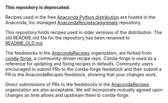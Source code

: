 **This repository is deprecated.**

Recipes used in the free 
[Anaconda Python distribution](https://www.continuum.io/downloads) are hosted 
in the Anaconda, Inc managed 
[AnacondaRecipes/aggregate](https://github.com/AnacondaRecipes/aggregate)
repository. 

This repository holds recipes used in older versions of the distribution.
The old README.md file for the repository has been renamed to [README_OLD.md](README_OLD.md).

The feedstocks in the 
[AnacondaRecipes](https://github.com/AnacondaRecipes/) organization, 
are forked from <a href="https://github.com/conda-forge">conda-forge</a>,
a community-driven recipe repo.
Conda-forge is used as a reference for updating and fixing recipes in defaults.
Community users encouraged to submit PRs to the conda-forge feedstock and then submit a PR to
the AnacondaRecipes feedstock, showing that your changes work.

Direct submissions of PRs to the feedstocks in the
[AnacondaRecipes](https://github.com/AnacondaRecipes/) organization are also
acceptable.  We will incorporate mutually agreed upon changes as time allows
and upstream them to conda-forge.


